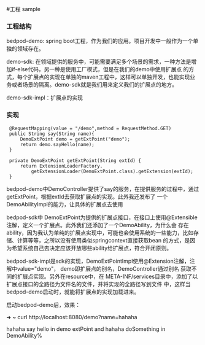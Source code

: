 #工程 sample

### 工程结构
bedpod-demo: spring boot工程，作为我们的应用。项目开发中一般作为一个单独的领域存在。

demo-sdk: 在领域提供的服务中，可能需要满足多个场景的需求，一种方法是增加if-else代码，另一种是使用工厂模式，但是在我们的demo中使用扩展点
的方式，每个扩展点的实现在单独的maven工程中，这样可以单独开发，也能实现业务或者场景的隔离。demo-sdk就是我们用来定义我们的扩展点的地方。

demo-sdk-impl：扩展点的实现

### 实现


     @RequestMapping(value = "/demo",method = RequestMethod.GET)
     public String say(String name){
         DemoExtPoint demo = getExtPoint("demo");
         return demo.sayHello(name);
     }

     private DemoExtPoint getExtPoint(String extId) {
         return ExtensionLoaderFactory.
             getExtensionLoader(DemoExtPoint.class).getExtension(extId);
     }
     
    
     
 bedpod-demo中DemoController提供了say的服务，在提供服务的过程中，通过getExtPoint，根据extId去获取扩展点的实现。此外我还发布了
 一个DemoAbilityImpl的能力，让具体的扩展点去使用
 
 bedpod-sdk中 DemoExtPoint为提供的扩展点接口，在接口上使用@Extensible注解，定义一个扩展点。此外我们还添加了一个DemoAbility，为什么会
 存在ability，因为我认为单纯的扩展点实现中，可能也会使用系统的一些能力，比如存储、计算等等，之所以没有使用类似springcontext直接获取bean
 的方式，是因为希望系统自己去决定应该开放哪些ability给扩展点，符合开闭原则。
 
 bedpod-sdk-impl是sdk的实现，DemoExtPointImpl使用@Extension注解，注解中value="demo"， demo即扩展点的别名，DemoController通过别名
 获取不同的扩展点实现。另外在resource中，在 META-INF/services目录中，添加了以扩展点接口的全路径为文件名的文件，并将实现的全路径写到文件
 中，这样当 bedpod-demo启动时，就能将扩展点的实现加载进来。
 
 启动bedpod-demo后，效果：
 
 ➜  ~ curl http://localhost:8080/demo\?name\=hahaha
 
hahaha say hello in demo extPoint and hahaha doSomething in DemoAbility% 
 
 
